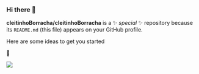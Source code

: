 ### Hi there 👋

**cleitinhoBorracha/cleitinhoBorracha** is a ✨ _special_ ✨ repository because its `README.md` (this file) appears on your GitHub profile.

Here are some ideas to get you started

🐴

![](https://media.tenor.com/5edilfs8l0YAAAAC/ojo-de-gato.gif)
